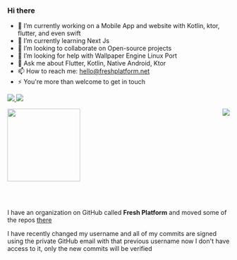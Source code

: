 ### Hi there

<!--

- ⚡ Fun fact: ...
-->
- 🔭 I’m currently working on a Mobile App and website with Kotlin, ktor, flutter, and even swift
- 🌱 I’m currently learning Next Js
- 👯 I’m looking to collaborate on Open-source projects
- 🤔 I’m looking for help with Wallpaper Engine Linux Port
- 💬 Ask me about Flutter, Kotlin, Native Android, Ktor
- 📫 How to reach me: hello@freshplatform.net
- ⚡ You're more than welcome to get in touch

<p class="center">
  <a href="https://www.youtube.com/@freshtechtips"> <img src="https://img.shields.io/badge/Youtube-FreshTechTips-red"/> </a>
  <a href="https://www.ahmedriad.com/"> <img src="https://img.shields.io/badge/%20-Website%20-lightgrey"/> </a>
  <br>
</p>

<img src="https://github-readme-stats-sigma-five.vercel.app/api/top-langs/?username=ellet0&layout=compact&langs_count=50" align="right" />
<img src="https://github-readme-stats-sigma-five.vercel.app/api?username=ellet0" height="165" />

<br><br>

I have an organization on GitHub called **Fresh Platform** and moved some of the repos [there](https://github.com/freshplatform/)

<p>I have recently changed my username and all of my commits are signed using the private GitHub email with that previous username now I don't have access to it, only the new commits will be verified</p>

